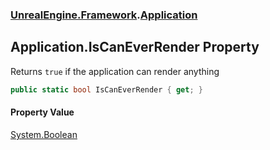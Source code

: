 ### [UnrealEngine.Framework](UnrealEngine_Framework.md 'UnrealEngine.Framework').[Application](Application.md 'UnrealEngine.Framework.Application')
## Application.IsCanEverRender Property
Returns `true` if the application can render anything  
```csharp
public static bool IsCanEverRender { get; }
```
#### Property Value
[System.Boolean](https://docs.microsoft.com/en-us/dotnet/api/System.Boolean 'System.Boolean')
